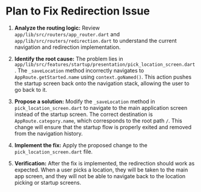 
# Plan to Fix Redirection Issue

1.  **Analyze the routing logic:** Review `app/lib/src/routers/app_router.dart` and `app/lib/src/routers/redirection.dart` to understand the current navigation and redirection implementation.

2.  **Identify the root cause:** The problem lies in `app/lib/src/features/startup/presentation/pick_location_screen.dart`. The `_saveLocation` method incorrectly navigates to `AppRoute.getStarted.name` using `context.goNamed()`. This action pushes the startup screen back onto the navigation stack, allowing the user to go back to it.

3.  **Propose a solution:** Modify the `_saveLocation` method in `pick_location_screen.dart` to navigate to the main application screen instead of the startup screen. The correct destination is `AppRoute.category.name`, which corresponds to the root path `/`. This change will ensure that the startup flow is properly exited and removed from the navigation history.

4.  **Implement the fix:** Apply the proposed change to the `pick_location_screen.dart` file.

5.  **Verification:** After the fix is implemented, the redirection should work as expected. When a user picks a location, they will be taken to the main app screen, and they will not be able to navigate back to the location picking or startup screens.
